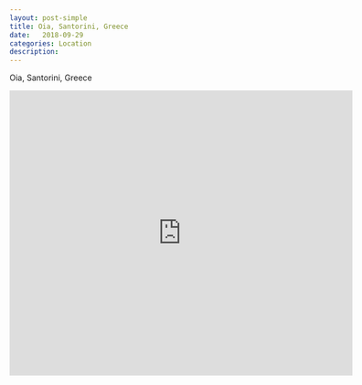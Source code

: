 ```yaml
---
layout: post-simple
title: Oia, Santorini, Greece
date:   2018-09-29
categories: Location
description: 
---
```


Oia, Santorini, Greece

<div class="mapouter"><div class="gmap_canvas"><iframe width="600" height="500" id="gmap_canvas" src="https://maps.google.com/maps?q=Oia%2C%20Santorini%2C%20Greece&t=&z=13&ie=UTF8&iwloc=&output=embed" frameborder="0" scrolling="no" marginheight="0" marginwidth="0">